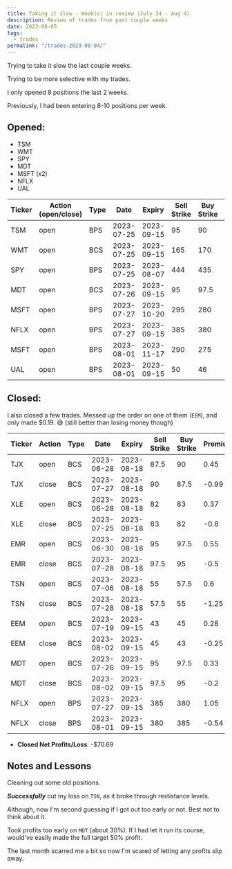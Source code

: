 ```yaml
---
title: Taking it slow - Week(s) in review (July 24 - Aug 4)
description: Review of trades from past couple weeks
date: 2023-08-05
tags:
  - trades
permalink: "/trades-2023-08-04/"
---
```


Trying to take it slow the last couple weeks.

Trying to be more selective with my trades.

I only opened 8 positions the last 2 weeks.  

Previously, I had been entering 8-10 positions per week.

## Opened:
- TSM
- WMT
- SPY
- MDT
- MSFT (x2)
- NFLX
- UAL

<div class="trade-table weekly full-width">

|**Ticker**|**Action (open/close)**|**Type**|**Date**|**Expiry**|**Sell Strike**|**Buy Strike**|**Premium**|**Qty**|**Fee**|**Net**|
|---|---|---|---|---|---|---|---|---|---|---|
|TSM|open|BPS|2023-07-25|2023-09-15|95|90|0.94|2|1.32|186.68|$186.68|
|WMT|open|BCS|2023-07-25|2023-09-15|165|170|1|2|2.1|197.9|$197.90|
|SPY|open|BPS|2023-07-25|2023-08-07|444|435|0.52|1|1.4|50.6|$50.60|
|MDT|open|BCS|2023-07-26|2023-09-15|95|97.5|0.33|4|2.81|129.19|$43.58|
|MSFT|open|BPS|2023-07-27|2023-10-20|295|280|1.33|1|2.81|130.19|$130.19|
|NFLX|open|BPS|2023-07-27|2023-09-15|385|380|1.05|2|2.12|207.88|$98.64|
|MSFT|open|BPS|2023-08-01|2023-11-17|290|275|1.69|1|1.41|167.59|$167.59|
|UAL|open|BPS|2023-08-01|2023-09-15|50|46|0.63|2|2.8|123.2|$123.20|

</div>

## Closed:
I also closed a few trades.  Messed up the order on one of them (`EEM`), and only made $0.19. 😅 (still better than losing money though) 

<div class = "trade-table monthly full-width">

|**Ticker**|**Action**|**Type**|**Date**|**Expiry**|**Sell Strike**|**Buy Strike**|**Premium**|**Qty**|**Fee**|**Net**|**Profit/Loss**|
|---|---|---|---|---|---|---|---|---|---|---|---|
|TJX|open|BCS|2023-06-28|2023-08-18|87.5|90|0.45|1|1.4|43.6|-$57.50|
|TJX|close|BCS|2023-07-27|2023-08-18|90|87.5|-0.99|1|2.1|-101.1|
|XLE|open|BCS|2023-06-28|2023-08-18|82|83|0.37|1|1.4|35.6|-$46.50|
|XLE|close|BCS|2023-07-25|2023-08-18|83|82|-0.8|1|2.1|-82.1|
|EMR|open|BCS|2023-06-30|2023-08-18|95|97.5|0.55|1|0.6|54.4|$3.10|
|EMR|close|BCS|2023-07-28|2023-08-18|97.5|95|-0.5|1|1.3|-51.3|
|TSN|open|BCS|2023-07-06|2023-08-18|55|57.5|0.6|2|0.2|119.8|-$130.70|
|TSN|close|BCS|2023-07-28|2023-08-18|57.5|55|-1.25|2|0.5|-250.5|
|EEM|open|BCS|2023-07-19|2023-09-15|43|45|0.28|1|1.41|26.59|$0.19|
|EEM|close|BCS|2023-08-02|2023-09-15|45|43|-0.25|1|1.4|-26.4|
|MDT|open|BCS|2023-07-26|2023-09-15|95|97.5|0.33|4|2.81|129.19|$43.58|
|MDT|close|BCS|2023-08-02|2023-09-15|97.5|95|-0.2|4|5.61|-85.61|
|NFLX|open|BPS|2023-07-27|2023-09-15|385|380|1.05|2|2.12|207.88|$98.64|
|NFLX|close|BPS|2023-08-01|2023-09-15|380|385|-0.54|2|1.24|-109.24|

</div>

- **Closed Net Profits/Loss**: -$70.69

## Notes and Lessons

Cleaning out some old positions.

***Successfully*** cut my loss on `TSN`, as it broke through restistance levels.  

Although, now I'm second guessing if I got out too early or not.  Best not to think about it.

Took profits too early on `MDT` (about 30%).  If I had let it run its course, would've easily made the full target 50% profit.

The last month scarred me a bit so now I'm scared of letting any profits slip away.











